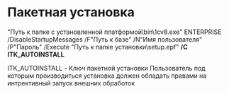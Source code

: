 # Пакетная установка

"Путь к папке с установленной платформой\bin\1cv8.exe" ENTERPRISE /DisableStartupMessages /F"Путь к базе"
/N"Имя пользователя" /P"Пароль" /Execute "Путь к папке установки\setup.epf" **/C ITK_AUTOINSTALL**

ITK_AUTOINSTALL - Ключ пакетной установки
Пользователь под которым производиться установка должен обладать правами на интрективный запуск внешних обработок

